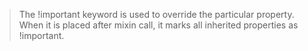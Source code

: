 >The !important keyword is used to override the particular property. When it is placed after mixin call, it marks all inherited properties as !important.